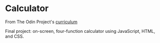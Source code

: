 # Calculator

From The Odin Project's [curriculum](https://www.theodinproject.com/courses/web-development-101/lessons/calculator)

Final project: on-screen, four-function calculator using JavaScript, HTML, and CSS.